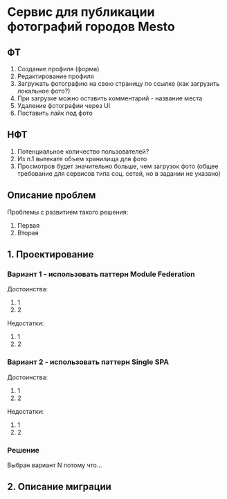 # Сервис для публикации фотографий городов Mesto

## ФТ
1. Создание профиля (форма)
2. Редактирование профиля
3. Загружать фотографию на свою страницу по ссылке (как загрузить локальное фото?)
4. При загрузке можно оставить комментарий - название места 
5. Удаление фотографии через UI
6. Поставить лайк под фото

## НФТ
1. Потенциальное количество пользователей?
2. Из п.1 вытекате объем хранилища для фото
3. Просмотров будет значительно больше, чем загрузок фото (общее требование для сервисов типа соц. сетей, но в задании не указано)


## Описание проблем
Проблемы с развитием такого решения:
1. Первая 
2. Вторая


## 1. Проектирование

### Вариант 1 - использовать паттерн Module Federation
Достоинства:
1. 1
2. 2

Недостатки:
1. 1
2. 2

### Вариант 2 - использовать паттерн Single SPA
Достоинства:
1. 1
2. 2

Недостатки:
1. 1
2. 2

### Решение
Выбран вариант N потому что...


## 2. Описание миграции